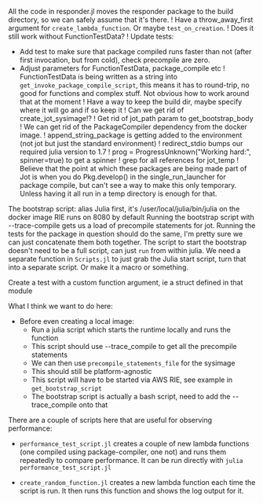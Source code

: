All the code in responder.jl moves the responder package to the build directory, so we can safely assume that it's there.
! Have a throw_away_first argument for `create_lambda_function`. Or maybe `test_on_creation`.
! Does it still work without FunctionTestData?
! Update tests:
  - Add test to make sure that package compiled runs faster than not (after first invocation, but from cold), check precompile are zero.
  - Adjust parameters for FunctionTestData, package_compile etc
! FunctionTestData is being written as a string into `get_invoke_package_compile_script`, this means it has to round-trip, no good for functions and complex stuff. Not obvious how to work around that at the moment
! Have a way to keep the build dir, maybe specify where it will go and if so keep it
! Can we get rid of create_jot_sysimage!?
! Get rid of jot_path param to get_bootstrap_body
! We can get rid of the PackageCompiler dependency from the docker image.
! append_string_package is getting added to the environment (not jot but just the standard environment)
! redirect_stdio bumps our required julia version to 1.7
! prog = ProgressUnknown("Working hard:", spinner=true) to get a spinner
! grep for all references for jot_temp
! Believe that the point at which these packages are being made part of Jot is when you do Pkg.develop() in the single_run_launcher for package compile, but can't see a way to make this only temporary. Unless having it all run in a temp directory is enough for that.

The bootstrap script:
alias Julia first, it's /user/local/julia/bin/julia on the docker image
RIE runs on 8080 by default
Running the bootstrap script with --trace-compile gets us a load of precompile statements for jot.
Running the tests for the package in question should do the same, I'm pretty sure we can just concatenate them both together.
The script to start the bootstrap doesn't need to be a full script, can just `run` from within julia.
We need a separate function in `Scripts.jl` to just grab the Julia start script, turn that into a separate script. Or make it a macro or something.

Create a test with a custom function argument, ie a struct defined in that module

What I think we want to do here:
- Before even creating a local image:
  - Run a julia script which starts the runtime locally and runs the function
  - This script should use --trace_compile to get all the precompile statements
  - We can then use `precompile_statements_file` for the sysimage
  - This should still be platform-agnostic
  - This script will have to be started via AWS RIE, see example in `get_bootstrap_script`
  - The bootstrap script is actually a bash script, need to add the --trace_compile onto that

There are a couple of scripts here that are useful for observing performance:

- `performance_test_script.jl` creates a couple of new lambda functions (one compiled using package-compiler, one not) and runs them repeatedly to compare performance. It can be run directly with `julia performance_test_script.jl`

- `create_random_function.jl` creates a new lambda function each time the script is run. It then runs this function and shows the log output for it.

